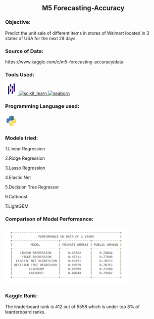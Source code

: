 <h2 align="center">M5 Forecasting-Accuracy</h3>

<h3 align="left">Objective:</h3> </h4>Predict the unit sale of different items in stores of Walmart located in 3 states of USA for the next 28 days</h4>
<h3 align="left">Source of Data:</h3> </h4> https://www.kaggle.com/c/m5-forecasting-accuracy/data</h4>
<p align="left">
</p>

<h3 align="left">Tools Used:</h3>
<p align="left"> <a href="https://pandas.pydata.org/" target="_blank" rel="noreferrer"> <img src="https://raw.githubusercontent.com/devicons/devicon/2ae2a900d2f041da66e950e4d48052658d850630/icons/pandas/pandas-original.svg" alt="pandas" width="40" height="40"/> </a> <a href="https://scikit-learn.org/" target="_blank" rel="noreferrer"> <img src="https://upload.wikimedia.org/wikipedia/commons/0/05/Scikit_learn_logo_small.svg" alt="scikit_learn" width="40" height="40"/> </a> <a href="https://seaborn.pydata.org/" target="_blank" rel="noreferrer"> <img src="https://seaborn.pydata.org/_images/logo-mark-lightbg.svg" alt="seaborn" width="40" height="40"/> </a> </p>

</p>
<h3 align="left">Programming Language used:</h3>
<a href="https://www.python.org" target="_blank" rel="noreferrer"> <img src="https://raw.githubusercontent.com/devicons/devicon/master/icons/python/python-original.svg" alt="python" width="40" height="40"/> </a> </p>


<h3 align="left">Models tried:</h3>

1.Linear Regression

2.Ridge Regression

3.Lasso Regression

4.Elastic Net

5.Decision Tree Regressor

6.Catboost

7.LightGBM

<h3 align="left">Comparison of Model Performance:</h3>
<div align="leftr">
    <img src="/Screenshot 2022-01-28 201525.png" width="400px"</img> 
</div>

<h3 align="left">Kaggle Rank:</h3>
The leaderboard rank is 412 out of 5558 which is under top 8% of learderboard ranks.





